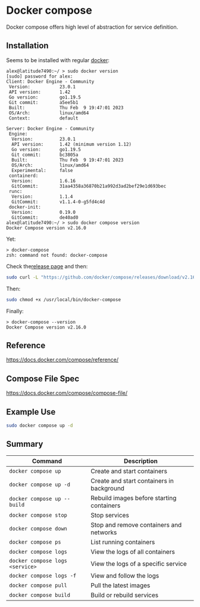# Docker compose

Docker compose offers high level of abstraction for service definition.

## Installation

Seems to be installed with regular [docker](docker.html):

```console
alex@latitude7490:~/ > sudo docker version
[sudo] password for alex:
Client: Docker Engine - Community
 Version:           23.0.1
 API version:       1.42
 Go version:        go1.19.5
 Git commit:        a5ee5b1
 Built:             Thu Feb  9 19:47:01 2023
 OS/Arch:           linux/amd64
 Context:           default

Server: Docker Engine - Community
 Engine:
  Version:          23.0.1
  API version:      1.42 (minimum version 1.12)
  Go version:       go1.19.5
  Git commit:       bc3805a
  Built:            Thu Feb  9 19:47:01 2023
  OS/Arch:          linux/amd64
  Experimental:     false
 containerd:
  Version:          1.6.16
  GitCommit:        31aa4358a36870b21a992d3ad2bef29e1d693bec
 runc:
  Version:          1.1.4
  GitCommit:        v1.1.4-0-g5fd4c4d
 docker-init:
  Version:          0.19.0
  GitCommit:        de40ad0
alex@latitude7490:~/ > sudo docker compose version
Docker Compose version v2.16.0
```
Yet:
```
> docker-compose
zsh: command not found: docker-compose
````

Check the[release page](https://github.com/docker/compose/releases)
and then:

```sh
sudo curl -L "https://github.com/docker/compose/releases/download/v2.16.0/docker-compose-$(uname -s)-$(uname -m)" -o /usr/local/bin/docker-compose
```
Then:
```sh
sudo chmod +x /usr/local/bin/docker-compose
```

Finally:
```
> docker-compose --version
Docker Compose version v2.16.0
```

## Reference

https://docs.docker.com/compose/reference/

## Compose File Spec

https://docs.docker.com/compose/compose-file/

## Example Use

```sh
sudo docker compose up -d
```

## Summary

Command|Description
-------|-----------
`docker compose up`|Create and start containers
`docker compose up -d`|Create and start containers in background
`docker compose up --build`|Rebuild images before starting containers
`docker compose stop`|Stop services
`docker compose down`|Stop and remove containers and networks
`docker compose ps`|List running containers
`docker compose logs`|View the logs of all containers
`docker compose logs <service>`|View the logs of a specific service
`docker compose logs -f`|View and follow the logs
`docker compose pull`|Pull the latest images
`docker compose build`|Build or rebuild services
